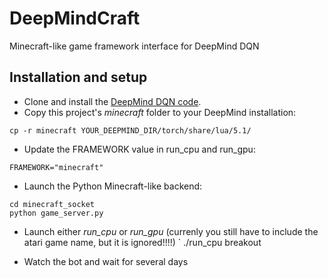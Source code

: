 # DeepMindCraft
Minecraft-like game framework interface for DeepMind DQN


## Installation and setup

* Clone and install the [DeepMind DQN code](https://github.com/kuz/DeepMind-Atari-Deep-Q-Learner).
* Copy this project's *minecraft* folder to your DeepMind installation:

``` cp -r minecraft YOUR_DEEPMIND_DIR/torch/share/lua/5.1/ ```

* Update the FRAMEWORK value in run_cpu and run_gpu:

``` FRAMEWORK="minecraft" ```

* Launch the Python Minecraft-like backend:

```
cd minecraft_socket
python game_server.py
```

* Launch either *run_cpu* or *run_gpu* (currenly you still have to include the atari game name, but it is ignored!!!!)
` ./run_cpu breakout

* Watch the bot and wait for several days

